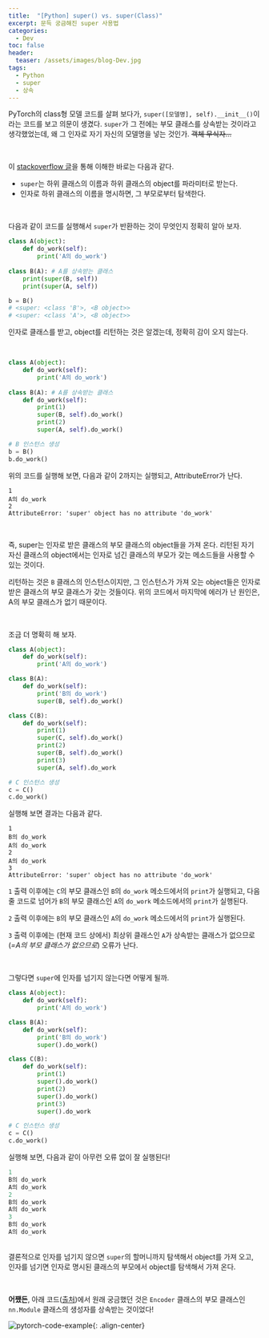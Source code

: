 ```yaml
---
title:  "[Python] super() vs. super(Class)"
excerpt: 문득 궁금해진 super 사용법
categories:
  - Dev
toc: false
header:
  teaser: /assets/images/blog-Dev.jpg
tags:
  - Python
  - super
  - 상속
---
```






 PyTorch의 class형 모델 코드를 살펴 보다가, `super([모델명], self).__init__()`이라는 코드를 보고 의문이 생겼다. `super`가 그 전에는 부모 클래스를 상속받는 것이라고 생각했었는데, 왜 그 인자로 자기 자신의 모델명을 넣는 것인가. ~~객체 무식자…~~



<br>

 이 [stackoverflow 글](https://stackoverflow.com/questions/14743787/python-superclass-self-method-vs-superparent-self-method)을 통해 이해한 바로는 다음과 같다.

* `super`는 하위 클래스의 이름과 하위 클래스의 object를 파라미터로 받는다.
* 인자로 하위 클래스의 이름을 명시하면, 그 부모로부터 탐색한다.

<br>

 다음과 같이 코드를 실행해서 `super`가 반환하는 것이 무엇인지 정확히 알아 보자.

```python
class A(object):
    def do_work(self):
        print('A의 do_work')
        
class B(A): # A를 상속받는 클래스
    print(super(B, self))
    print(super(A, self))

b = B()
# <super: <class 'B'>, <B object>>
# <super: <class 'A'>, <B object>>
```

 인자로 클래스를 받고, object를 리턴하는 것은 알겠는데, 정확히 감이 오지 않는다.

<br>

```python
class A(object):
    def do_work(self):
        print('A의 do_work')
        
class B(A): # A를 상속받는 클래스
    def do_work(self):
        print(1)
        super(B, self).do_work()
        print(2)
        super(A, self).do_work()

# B 인스턴스 생성
b = B()
b.do_work()
```

 위의 코드를 실행해 보면, 다음과 같이 2까지는 실행되고, AttributeError가 난다.

```
1
A의 do_work
2
AttributeError: 'super' object has no attribute 'do_work'
```

<br>

 즉, super는 인자로 받은 클래스의 부모 클래스의 object들을 가져 온다. 리턴된 자기 자신 클래스의 object에서는 인자로 넘긴 클래스의 부모가 갖는 메소드들을 사용할 수 있는 것이다. 

 리턴하는 것은 `B` 클래스의 인스턴스이지만, 그 인스턴스가 가져 오는 object들은 인자로 받은 클래스의 부모 클래스가 갖는 것들이다. 위의 코드에서 마지막에 에러가 난 원인은, A의 부모 클래스가 없기 때문이다. 

<br>

 조금 더 명확히 해 보자.

```python
class A(object):
    def do_work(self):
        print('A의 do_work')

class B(A):
    def do_work(self):
        print('B의 do_work')
        super(B, self).do_work()

class C(B):
    def do_work(self):
        print(1)
        super(C, self).do_work()
        print(2)
        super(B, self).do_work()
        print(3)
        super(A, self).do_work

# C 인스턴스 생성
c = C()
c.do_work()
```

 실행해 보면 결과는 다음과 같다.

```
1
B의 do_work
A의 do_work
2
A의 do_work
3
AttributeError: 'super' object has no attribute 'do_work'
```

 `1`  출력 이후에는 `C`의 부모 클래스인 `B`의 `do_work` 메소드에서의 `print`가 실행되고, 다음 줄 코드로 넘어가 `B`의 부모 클래스인 `A`의 `do_work` 메소드에서의 `print`가 실행된다.

 `2` 출력 이후에는 `B`의 부모 클래스인 `A`의 `do_work` 메소드에서의 `print`가 실행된다.

 `3` 출력 이후에는 (현재 코드 상에서) 최상위 클래스인 `A`가 상속받는 클래스가 없으므로(*=A의 부모 클래스가 없으므로*)  오류가 난다.

<br>

 그렇다면 `super`에 인자를 넘기지 않는다면 어떻게 될까. 

```python
class A(object):
    def do_work(self):
        print('A의 do_work')

class B(A):
    def do_work(self):
        print('B의 do_work')
        super().do_work()

class C(B):
    def do_work(self):
        print(1)
        super().do_work()
        print(2)
        super().do_work()
        print(3)
        super().do_work

# C 인스턴스 생성
c = C()
c.do_work()
```

 실행해 보면, 다음과 같이 아무런 오류 없이 잘 실행된다!

```python
1
B의 do_work
A의 do_work
2
B의 do_work
A의 do_work
3
B의 do_work
A의 do_work
```



<br> 결론적으로 인자를 넘기지 않으면 `super`의 할머니까지 탐색해서 object를 가져 오고, 인자를 넘기면 인자로 명시된 클래스의 부모에서 object를 탐색해서 가져 온다.

<br>

 **어쨌든**, 아래 코드([출처](https://github.com/Seanny123/da-rnn/blob/master/modules.py))에서 원래 궁금했던 것은 `Encoder` 클래스의 부모 클래스인 `nn.Module` 클래스의 생성자를 상속받는 것이었다!

![pytorch-code-example]({{site.url}}/assets/images/pytorch-example.png){: .align-center}




